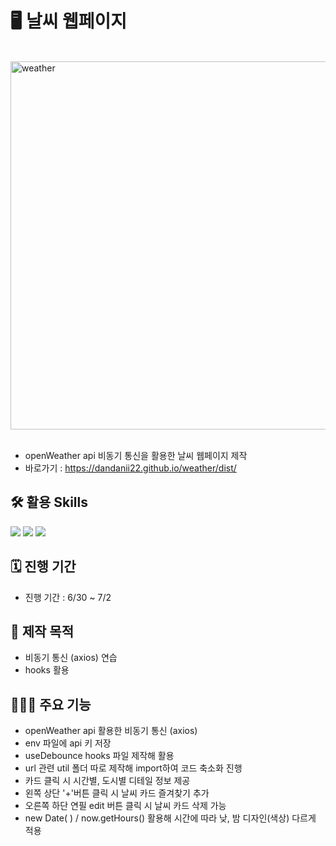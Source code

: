 # 🖥️ 날씨 웹페이지

<br>

<img width="589" alt="weather" src="https://github.com/dandanii22/starbucks/assets/168395861/0e4086dd-6977-4c7a-b72f-da244a59efda">

<br>
<br>

- openWeather api 비동기 통신을 활용한 날씨 웹페이지 제작 </br>
- 바로가기 : https://dandanii22.github.io/weather/dist/

## 🛠 활용 Skills 
<img src="https://img.shields.io/badge/HTML5-E34F26?style=flat&logo=HTML5&logoColor=white" /> <img src="https://img.shields.io/badge/CSS3-1572B6?style=flat&logo=CSS3&logoColor=white" /> 
 <img src="https://img.shields.io/badge/React-61DAFB?style=flat&logo=React&logoColor=white" />

## 🗓️ 진행 기간
- 진행 기간 : 6/30 ~ 7/2

## 🎯 제작 목적
-  비동기 통신 (axios) 연습
- hooks 활용

## 👩🏻‍💻 주요 기능
- openWeather api 활용한 비동기 통신 (axios)
- env 파일에 api 키 저장
- useDebounce hooks 파일 제작해 활용
- url 관련 util 폴더 따로 제작해 import하여 코드 축소화 진행
- 카드 클릭 시 시간별, 도시별 디테일 정보 제공
- 왼쪽 상단 '+'버튼 클릭 시 날씨 카드 즐겨찾기 추가
- 오른쪽 하단 연필 edit 버튼 클릭 시 날씨 카드 삭제 가능
- new Date( ) / now.getHours() 활용해 시간에 따라 낮, 밤 디자인(색상) 다르게 적용
